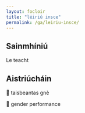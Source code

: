```yaml
---
layout: focloir
title: "léiriú insce"
permalink: /ga/leiriu-insce/
---
```


## Sainmhíniú

Le teacht

## Aistriúcháin

&#x1f3f4;&#xe0067;&#xe0062;&#xe0073;&#xe0063;&#xe0074;&#xe007f; taisbeantas gnè

&#x1f3f4;&#xe0067;&#xe0062;&#xe0065;&#xe006e;&#xe0067;&#xe007f; gender performance